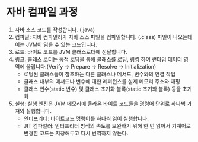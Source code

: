 # 자바 컴파일 과정
1. 자바 소스 코드를 작성합니다. (.java)
2. 컴파일: 자바 컴파일러가 자바 소스 파일을 컴파일합니다. (.class) 파일이 나오는데 이는 JVM이 읽을 수 있는 코드입니다.
3. 로드: 바이트 코드를 JVM 클래스로더에 전달합니다.
4. 링크: 클래스 로더는 동적 로딩을 통해 클래스를 로딩, 링킹 하여 런타임 데이터 영역에 올립니다.(Verify -> Prepare -> Resolve -> Initialization)
   - 로딩된 클래스들이 참조하는 다른 클래스나 메서드, 변수와의 연결 작업
   - 클래스 내부의 메서드나 변수에 대한 레퍼런스를 실제 메모리 주소와 매핑
   - 클래스 변수(static 변수) 및 클래스 초기화 블록(static 초기화 블록) 등을 초기화
6. 실행: 실행 엔진은 JVM 메모리에 올라온 바이트 코드들을 명령어 단위로 하나씩 가져와 실행합니다.
   - 인터프리터: 바이트코드 명령어를 하나씩 읽어 실행합니다. 
   - JIT 컴파일러: 인터프리터 방식의 속도를 보완하기 위해 한 번 읽어서 기계어로 변경한 코드는 저장해두고 다시 번역하지 않는다.
